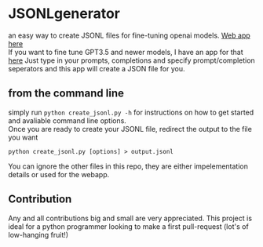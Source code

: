 # JSONLgenerator
an easy way to create JSONL files for fine-tuning openai models. [Web app here](https://jsonlgenerator.streamlit.app/)  
If you want to fine tune GPT3.5 and newer models, I have an app for that [here](https://github.com/brianSalk/JSONLgenerator3.5)
Just type in your prompts, completions and specify prompt/completion seperators and this app will create a JSON file for you.  
## from the command line
simply run `python create_jsonl.py -h` for instructions on how to get started and avaliable command line options.  
Once you are ready to create your JSONL file, redirect the output to the file you want  
```
python create_jsonl.py [options] > output.jsonl
```
You can ignore the other files in this repo, they are either impelementation details or used for the webapp.  
## Contribution
Any and all contributions big and small are very appreciated.  This project is ideal for a python programmer looking to make a first pull-request (lot's of low-hanging fruit!)
